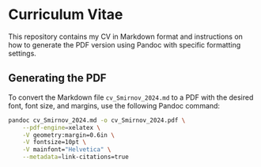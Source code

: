 # Curriculum Vitae

This repository contains my CV in Markdown format and instructions on how to generate the PDF version using Pandoc with specific formatting settings.

## Generating the PDF

To convert the Markdown file `cv_Smirnov_2024.md` to a PDF with the desired font, font size, and margins, use the following Pandoc command:

```bash
pandoc cv_Smirnov_2024.md -o cv_Smirnov_2024.pdf \
    --pdf-engine=xelatex \
    -V geometry:margin=0.6in \
    -V fontsize=10pt \
    -V mainfont="Helvetica" \
    --metadata=link-citations=true
